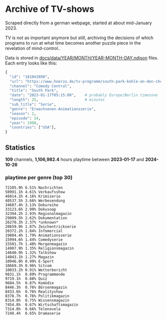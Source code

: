 # Archive of TV-shows

Scraped directly from a german webpage, started at about mid-January 2023.

TV is not as important anymore but still, archiving the decisions of which programs to run at what time
becomes another puzzle piece in the revelation of mind-control.. 

Data is stored in [docs/data/YEAR/MONTH/YEAR-MONTH-DAY.ndjson](docs/data/) files. 
Each entry looks like this:

```python
{
  "id": "181043890", 
  "url": "https://www.hoerzu.de/tv-programm/south-park-kohle-an-den-chefkoch/bid_181043890/", 
  "channel": "Comedy Central", 
  "title": "South Park", 
  "date": "2023-01-17T05:15:00",    # probably Europe/Berlin timezone 
  "length": 25,                     # minutes 
  "sub_title": "Serie", 
  "genre": "Erwachsenen-Animationsserie", 
  "season": 2, 
  "episode": 14, 
  "year": 1998, 
  "countries": ["USA"],
}
```

## Statistics

**109** channels, **1,106,982.4** hours playtime between **2023-01-17** and **2024-10-26**


### playtime per genre (top 30)

    72105.9h 6.51% Nachrichten
    50991.1h 4.61% Verkaufsshow
    46014.2h 4.16% Krimiserie
    40537.5h 3.66% Werbesendung
    34607.4h 3.13% Dokureihe
    33123.6h 2.99% Dokusoap
    32394.2h 2.93% Regionalmagazin
    29009.5h 2.62% Dokumentation
    26270.3h 2.37% *unknown*
    20659.9h 1.87% Zeichentrickserie
    20372.2h 1.84% Infomercial
    19804.4h 1.79% Animationsserie
    15994.6h 1.44% Comedyserie
    15501.7h 1.40% Morgenmagazin
    14907.9h 1.35% Religionsmagazin
    14640.9h 1.32% Talkshow
    14043.1h 1.27% Magazin
    10946.0h 0.99% E-Sport
    10669.3h 0.96% Sitcom
    10033.2h 0.91% Wetterbericht
    9831.1h  0.89% Programmende
    9719.1h  0.88% Quiz
    9684.5h  0.87% Komödie
    8446.3h  0.76% Börsenmagazin
    8433.6h  0.76% Realityshow
    8378.7h  0.76% Politikmagazin
    8314.0h  0.75% Wissensmagazin
    7454.8h  0.67% Wirtschaftsmagazin
    7314.0h  0.66% Telenovela
    7240.4h  0.65% Dramaserie
